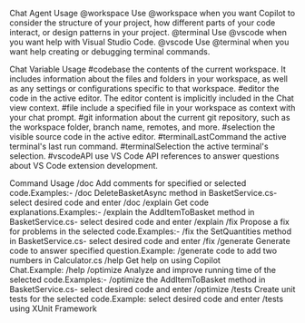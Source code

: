 Chat Agent
Usage
@workspace
Use @workspace when you want Copilot to consider the structure of your project, how different parts of your code interact, or design patterns in your project.
@terminal
Use @vscode when you want help with Visual Studio Code.
@vscode
Use @terminal when you want help creating or debugging terminal commands.

Chat Variable
Usage
#codebase
the contents of the current workspace. It includes information about the files and folders in your workspace, as well as any settings or configurations specific to that workspace.
#editor
the code in the active editor. The editor content is implicitly included in the Chat view context.
#file
include a specified file in your workspace as context with your chat prompt.
#git
information about the current git repository, such as the workspace folder, branch name, remotes, and more.
#selection
the visible source code in the active editor.
#terminalLastCommand
the active terminal's last run command.
#terminalSelection
the active terminal's selection.
#vscodeAPI
use VS Code API references to answer questions about VS Code extension development.

Command
Usage
/doc
Add comments for specified or selected code.Examples:- /doc DeleteBasketAsync method in BasketService.cs- select desired code and enter /doc
/explain
Get code explanations.Examples:- /explain the AddItemToBasket method in BasketService.cs- select desired code and enter /explain
/fix
Propose a fix for problems in the selected code.Examples:- /fix the SetQuantities method in BasketService.cs- select desired code and enter /fix
/generate
Generate code to answer specified question.Example: /generate code to add two numbers in Calculator.cs
/help
Get help on using Copilot Chat.Example: /help
/optimize
Analyze and improve running time of the selected code.Examples:- /optimize the AddItemToBasket method in BasketService.cs- select desired code and enter /optimize
/tests
Create unit tests for the selected code.Example: select desired code and enter /tests using XUnit Framework
